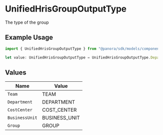 # UnifiedHrisGroupOutputType

The type of the group

## Example Usage

```typescript
import { UnifiedHrisGroupOutputType } from "@panora/sdk/models/components";

let value: UnifiedHrisGroupOutputType = UnifiedHrisGroupOutputType.Department;
```

## Values

| Name           | Value          |
| -------------- | -------------- |
| `Team`         | TEAM           |
| `Department`   | DEPARTMENT     |
| `CostCenter`   | COST_CENTER    |
| `BusinessUnit` | BUSINESS_UNIT  |
| `Group`        | GROUP          |